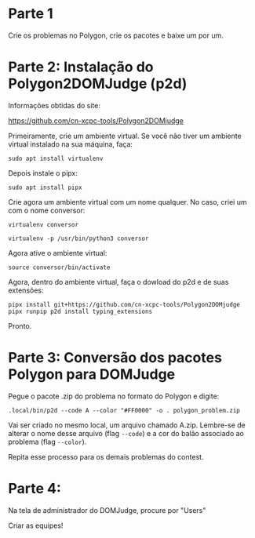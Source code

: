 # Parte 1

Crie os problemas no Polygon, crie os pacotes e baixe um por um.

# Parte 2: Instalação do Polygon2DOMJudge (p2d)

Informações obtidas do site:

https://github.com/cn-xcpc-tools/Polygon2DOMjudge

Primeiramente, crie um ambiente virtual. Se você não tiver um ambiente virtual instalado na sua máquina, faça:

```
sudo apt install virtualenv
```

Depois instale o pipx:

```
sudo apt install pipx
```

Crie agora um ambiente virtual com um nome qualquer. No caso, criei um com o nome conversor:

```
virtualenv conversor
```

```
virtualenv -p /usr/bin/python3 conversor
```

Agora ative o ambiente virtual:

```
source conversor/bin/activate
```

Agora, dentro do ambiente virtual, faça o dowload do p2d e de suas extensões:

```
pipx install git+https://github.com/cn-xcpc-tools/Polygon2DOMjudge
pipx runpip p2d install typing_extensions
```

Pronto.

# Parte 3: Conversão dos pacotes Polygon para DOMJudge

Pegue o pacote .zip do problema no formato do Polygon e digite:

```
.local/bin/p2d --code A --color "#FF0000" -o . polygon_problem.zip
```

Vai ser criado no mesmo local, um arquivo chamado A.zip. Lembre-se de alterar o nome desse arquivo (flag ```--code```) e a cor do balão associado ao problema (flag ```--color```).

Repita esse processo para os demais problemas do contest.

# Parte 4:

Na tela de administrador do DOMJudge, procure por "Users"


Criar as equipes!
